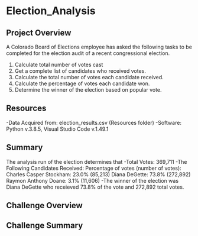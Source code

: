 # Election_Analysis

## Project Overview
A Colorado Board of Elections employee has asked the following tasks to be completed for the election audit of a recent congressional election.

1. Calculate total number of votes cast
2. Get a complete list of candidates who received votes.
3. Calculate the total number of votes each candidate received.
4. Calculate the percentage of votes each candidate won.
5. Determine the winner of the election based on popular vote.

## Resources
-Data Acquired from: election_results.csv (Resources folder)
-Software: Python v.3.8.5, Visual Studio Code v.1.49.1

## Summary
The analysis run of the election determines that
-Total Votes: 369,711
-The Following Candidates Received: Percentage of votes (number of votes):
  Charles Casper Stockham: 23.0% (85,213)
  Diana DeGette: 73.8% (272,892)
  Raymon Anthony Doane: 3.1% (11,606)
-The winner of the election was Diana DeGette who receieved 73.8% of the vote and 272,892 total votes.

## Challenge Overview

## Challenge Summary
